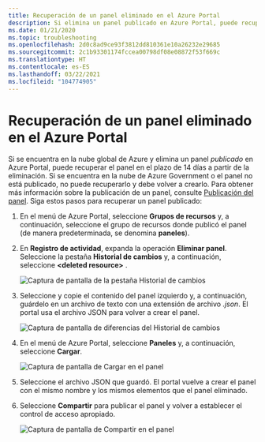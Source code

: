 ```yaml
---
title: Recuperación de un panel eliminado en el Azure Portal
description: Si elimina un panel publicado en Azure Portal, puede recuperar el panel.
ms.date: 01/21/2020
ms.topic: troubleshooting
ms.openlocfilehash: 2d0c8ad9ce93f3812dd810361e10a26232e29685
ms.sourcegitcommit: 2c1b93301174fccea00798df08e08872f53f669c
ms.translationtype: HT
ms.contentlocale: es-ES
ms.lasthandoff: 03/22/2021
ms.locfileid: "104774905"
---
```

# <a name="recover-a-deleted-dashboard-in-the-azure-portal"></a>Recuperación de un panel eliminado en el Azure Portal

Si se encuentra en la nube global de Azure y elimina un panel _publicado_ en Azure Portal, puede recuperar el panel en el plazo de 14 días a partir de la eliminación. Si se encuentra en la nube de Azure Government o el panel no está publicado, no puede recuperarlo y debe volver a crearlo. Para obtener más información sobre la publicación de un panel, consulte [Publicación del panel](azure-portal-dashboard-share-access.md#publish-a-dashboard). Siga estos pasos para recuperar un panel publicado:

1. En el menú de Azure Portal, seleccione **Grupos de recursos** y, a continuación, seleccione el grupo de recursos donde publicó el panel (de manera predeterminada, se denomina **paneles**).

1. En **Registro de actividad**, expanda la operación **Eliminar panel**. Seleccione la pestaña **Historial de cambios** y, a continuación, seleccione **\<deleted resource\>** .

    ![Captura de pantalla de la pestaña Historial de cambios](media/recover-shared-deleted-dashboard/change-history-tab.png)

1. Seleccione y copie el contenido del panel izquierdo y, a continuación, guárdelo en un archivo de texto con una extensión de archivo _.json_. El portal usa el archivo JSON para volver a crear el panel.

    ![Captura de pantalla de diferencias del Historial de cambios](media/recover-shared-deleted-dashboard/change-history-diff.png)

1. En el menú de Azure Portal, seleccione **Paneles** y, a continuación, seleccione **Cargar**.

    ![Captura de pantalla de Cargar en el panel](media/recover-shared-deleted-dashboard/dashboard-upload.png)

1. Seleccione el archivo JSON que guardó. El portal vuelve a crear el panel con el mismo nombre y los mismos elementos que el panel eliminado.

1. Seleccione **Compartir** para publicar el panel y volver a establecer el control de acceso apropiado.

    ![Captura de pantalla de Compartir en el panel](media/recover-shared-deleted-dashboard/dashboard-share.png)
